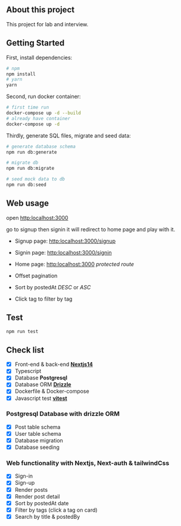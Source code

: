 ## About this project

This project for lab and interview.

## Getting Started

First, install dependencies:

```bash
# npm
npm install
# yarn
yarn
```

Second, run docker container:

```bash
# first time run
docker-compose up -d --build
# already have container
docker-compose up -d
```

Thirdly, generate SQL files, migrate and seed data:

```bash
# generate database schema
npm run db:generate

# migrate db
npm run db:migrate

# seed mock data to db
npm run db:seed
```

## Web usage

open [http:localhost:3000](http:localhost:3000)

go to signup then signin it will redirect to home page and play with it.

- Signup page: [http:localhost:3000/signup](http:localhost:3000/signup)
- Signin page: [http:localhost:3000/signin](http:localhost:3000/sugnin)
- Home page: [http:localhost:3000](http:localhost:3000) _protected route_

- Offset pagination
- Sort by postedAt _DESC_ or _ASC_
- Click tag to filter by tag

## Test

```bash
npm run test
```

## Check list

- [x] Front-end & back-end [**Nextjs14**](https://orm.drizzle.team/)
- [x] Typescript
- [x] Database **Postgresql**
- [x] Database ORM [**Drizzle**](https://orm.drizzle.team/)
- [x] Dockerfile & Docker-compose
- [x] Javascript test [**vitest**](https://vitest.dev/)

### Postgresql Database with drizzle ORM

- [x] Post table schema
- [x] User table schema
- [x] Database migration
- [x] Database seeding

### Web functionality with Nextjs, Next-auth & tailwindCss

- [x] Sign-in
- [x] Sign-up
- [x] Render posts
- [x] Render post detail
- [x] Sort by postedAt date
- [x] Filter by tags (click a tag on card)
- [x] Search by title & postedBy

